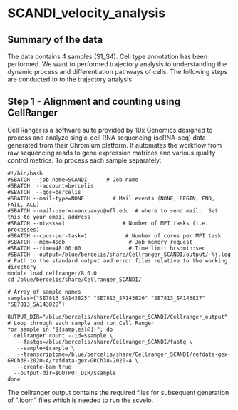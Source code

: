 # SCANDI_velocity_analysis

## Summary of the data

The data contains 4 samples (S1_S4). Cell type annotation has been performed. We want to performed trajectory analysis to understanding the dynamic process and differentiation pathways of cells. The following steps are conducted to to the trajectory analysis

## Step 1 - Alignment and counting using CellRanger

Cell Ranger is a software suite provided by 10x Genomics designed to process and analyze single-cell RNA sequencing (scRNA-seq) data generated from their Chromium platform. It automates the workflow from raw sequencing reads to gene expression matrices and various quality control metrics. To process each sample separately:

```
#!/bin/bash
#SBATCH --job-name=SCANDI      # Job name
#SBATCH  --account=bercelis
#SBATCH  --qos=bercelis
#SBATCH --mail-type=NONE         # Mail events (NONE, BEGIN, END, FAIL, ALL)
#SBATCH --mail-user=xuanxuanyu@ufl.edu  # where to send mail.  Set this to your email address
#SBATCH --ntasks=1                  # Number of MPI tasks (i.e. processes)
#SBATCH --cpus-per-task=1            # Number of cores per MPI task
#SBATCH --mem=40gb                    # Job memory request
#SBATCH --time=48:00:00               # Time limit hrs:min:sec
#SBATCH --output=/blue/bercelis/share/Cellranger_SCANDI/output/-%j.log     # Path to the standard output and error files relative to the working directory
module load cellranger/8.0.0
cd /blue/bercelis/share/Cellranger_SCANDI/

# Array of sample names
samples=("SE7813_SA143825" "SE7813_SA143826" "SE7813_SA143827" "SE7813_SA143828")

OUTPUT_DIR="/blue/bercelis/share/Cellranger_SCANDI/Cellranger_output"
# Loop through each sample and run Cell Ranger
for sample in "${samples[@]}"; do
  cellranger count --id=$sample \
   --fastqs=/blue/bercelis/share/Cellranger_SCANDI/fastq \
   --sample=$sample \
   --transcriptome=/blue/bercelis/share/Cellranger_SCANDI/refdata-gex-GRCh38-2020-A/refdata-gex-GRCh38-2020-A \
   --create-bam true
  --output-dir=$OUTPUT_DIR/$sample
done

```
The cellranger output contains the required files for subsequent generation of ".loom" files which is needed to run the scvelo.
